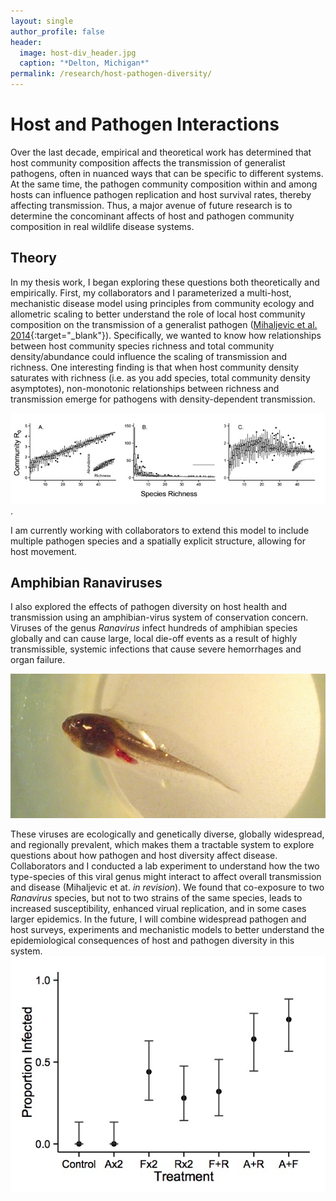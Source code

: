 ```yaml
---
layout: single
author_profile: false
header:
  image: host-div_header.jpg
  caption: "*Delton, Michigan*"
permalink: /research/host-pathogen-diversity/
---
```


# Host and Pathogen Interactions

Over the last decade, empirical and theoretical work has determined that host community composition affects the transmission of generalist pathogens, often in nuanced ways that can be specific to different systems. At the same time, the pathogen community composition within and among hosts can influence pathogen replication and host survival rates, thereby affecting transmission. Thus, a major avenue of future research is to determine the concominant affects of host and pathogen community composition in real wildlife disease systems.

## Theory
In my thesis work, I began exploring these questions both theoretically and empirically. First, my collaborators and I parameterized a multi-host, mechanistic disease model using principles from community ecology and allometric scaling to better understand the role of local host community composition on the transmission of a generalist pathogen ([Mihaljevic et al. 2014](https://drive.google.com/open?id=0B9UsfqlH3_y1ZDlBTzFwelhqblk){:target="_blank"}). Specifically, we wanted to know how relationships between host community species richness and total community density/abundance could influence the scaling of transmission and richness. One interesting finding is that when host community density saturates with richness (i.e. as you add species, total community density asymptotes), non-monotonic relationships between richness and transmission emerge for pathogens with density-dependent transmission. 

![Theory1](/images/research/theory1.jpg). 

I am currently working with collaborators to extend this model to include multiple pathogen species and a spatially explicit structure, allowing for host movement. 

## Amphibian Ranaviruses
I also explored the effects of pathogen diversity on host health and transmission using an amphibian-virus system of conservation concern. Viruses of the genus *Ranavirus* infect hundreds of amphibian species globally and can cause large, local die-off events as a result of highly transmissible, systemic infections that cause severe hemorrhages and organ failure. 

![Ranavirus1](/images/research/ranavirus1.jpg) 

These viruses are ecologically and genetically diverse, globally widespread, and regionally prevalent, which makes them a tractable system to explore questions about how pathogen and host diversity affect disease. Collaborators and I conducted a lab experiment to understand how the two type-species of this viral genus might interact to affect overall transmission and disease (Mihaljevic et at. *in revision*). We found that co-exposure to two *Ranavirus* species, but not to two strains of the same species, leads to increased susceptibility, enhanced virual replication, and in some cases larger epidemics. In the future, I will combine widespread pathogen and host surveys, experiments and mechanistic models to better understand the epidemiological consequences of host and pathogen diversity in this system.
![Ranavirus2](/images/research/ranavirus2.jpg)

